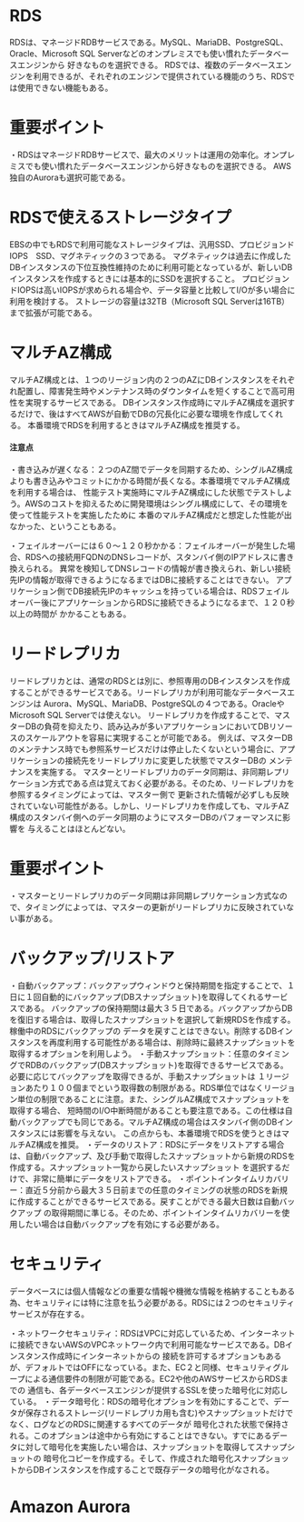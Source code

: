 # RDS
RDSは、マネージドRDBサービスである。MySQL、MariaDB、PostgreSQL、Oracle、Microsoft SQL Serverなどのオンプレミスでも使い慣れたデータベースエンジンから
好きなものを選択できる。
RDSでは、複数のデータベースエンジンを利用できるが、それぞれのエンジンで提供されている機能のうち、RDSでは使用できない機能もある。

# 重要ポイント
・RDSはマネージドRDBサービスで、最大のメリットは運用の効率化。オンプレミスでも使い慣れたデータベースエンジンから好きなものを選択できる。
AWS独自のAuroraも選択可能である。

# RDSで使えるストレージタイプ
EBSの中でもRDSで利用可能なストレージタイプは、汎用SSD、プロビジョンドIOPS　SSD、マグネティックの３つである。
マグネティックは過去に作成したDBインスタンスの下位互換性維持のために利用可能となっているが、新しいDBインスタンスを作成するときには基本的にSSDを選択すること。
プロビジョンドIOPSは高いIOPSが求められる場合や、データ容量と比較してI/Oが多い場合に利用を検討する。
ストレージの容量は32TB（Microsoft SQL Serverは16TB）まで拡張が可能である。

# マルチAZ構成
マルチAZ構成とは、１つのリージョン内の２つのAZにDBインスタンスをそれぞれ配置し、障害発生時やメンテナンス時のダウンタイムを短くすることで高可用性を実現するサービスである。
DBインスタンス作成時にマルチAZ構成を選択するだけで、後はすべてAWSが自動でDBの冗長化に必要な環境を作成してくれる。
本番環境でRDSを利用するときはマルチAZ構成を推奨する。
#### 注意点
・書き込みが遅くなる：２つのAZ間でデータを同期するため、シングルAZ構成よりも書き込みやコミットにかかる時間が長くなる。本番環境でマルチAZ構成を利用する場合は、
性能テスト実施時にマルチAZ構成にした状態でテストしよう。AWSのコストを抑えるために開発環境はシングル構成にして、その環境を使って性能テストを実施したために
本番のマルチAZ構成だと想定した性能が出なかった、ということもある。

・フェイルオーバーには６０～１２０秒かかる：フェイルオーバーが発生した場合、RDSへの接続用FQDNのDNSレコードが、スタンバイ側のIPアドレスに書き換えられる。
異常を検知してDNSレコードの情報が書き換えられ、新しい接続先IPの情報が取得できるようになるまではDBに接続することはできない。
アプリケーション側でDB接続先IPのキャッシュを持っている場合は、RDSフェイルオーバー後にアプリケーションからRDSに接続できるようになるまで、１２０秒以上の時間が
かかることもある。

# リードレプリカ
リードレプリカとは、通常のRDSとは別に、参照専用のDBインスタンスを作成することができるサービスである。リードレプリカが利用可能なデータベースエンジンは
Aurora、MySQL、MariaDB、PostgreSQLの４つである。OracleやMicrosoft SQL Serverでは使えない。
リードレプリカを作成することで、マスターDBの負荷を抑えたり、読み込みが多いアプリケーションにおいてDBリソースのスケールアウトを容易に実現することが可能である。
例えば、マスターDBのメンテナンス時でも参照系サービスだけは停止したくないという場合に、アプリケーションの接続先をリードレプリカに変更した状態でマスターDBの
メンテナンスを実施する。
マスターとリードレプリカのデータ同期は、非同期レプリケーション方式である点は覚えておく必要がある。そのため、リードレプリカを参照するタイミングによっては、マスター側で
更新された情報が必ずしも反映されていない可能性がある。しかし、リードレプリカを作成しても、マルチAZ構成のスタンバイ側へのデータ同期のようにマスターDBのパフォーマンスに影響を
与えることはほとんどない。
# 重要ポイント
・マスターとリードレプリカのデータ同期は非同期レプリケーション方式なので、タイミングによっては、マスターの更新がリードレプリカに反映されていない事がある。

# バックアップ/リストア
・自動バックアップ：バックアップウィンドウと保持期間を指定することで、１日に１回自動的にバックアップ(DBスナップショット)を取得してくれるサービスである。
バックアップの保持期間は最大３５日である。バックアップからDBを復旧する場合は、取得したスナップショットを選択して新規RDSを作成する。稼働中のRDSにバックアップの
データを戻すことはできない。削除するDBインスタンスを再度利用する可能性がある場合は、削除時に最終スナップショットを取得するオプションを利用しよう。
・手動スナップショット：任意のタイミングでRDBのバックアップ(DBスナップショット)を取得できるサービスである。必要に応じてバックアップを取得できるが、手動スナップショットは
１リージョンあたり１００個までという取得数の制限がある。RDS単位ではなくリージョン単位の制限であることに注意。また、シングルAZ構成でスナップショットを取得する場合、
短時間のI/O中断時間があることも要注意である。この仕様は自動バックアップでも同じである。マルチAZ構成の場合はスタンバイ側のDBインスタンスには影響を与えない。
この点からも、本番環境でRDSを使うときはマルチAZ構成を推奨。
・データのリストア：RDSにデータをリストアする場合は、自動バックアップ、及び手動で取得したスナップショットから新規のRDSを作成する。スナップショット一覧から戻したいスナップショット
を選択するだけで、非常に簡単にデータをリストアできる。
・ポイントインタイムリカバリー：直近５分前から最大３５日前までの任意のタイミングの状態のRDSを新規に作成することができるサービスである。戻すことができる最大日数は自動バックアップ
の取得期間に準じる。そのため、ポイントインタイムリカバリーを使用したい場合は自動バックアップを有効にする必要がある。

# セキュリティ
データベースには個人情報などの重要な情報や機微な情報を格納することもある為、セキュリティには特に注意を払う必要がある。RDSには２つのセキュリティサービスが存在する。

・ネットワークセキュリティ：RDSはVPCに対応しているため、インターネットに接続できないAWSのVPCネットワーク内で利用可能なサービスである。DBインスタンス作成時にインターネットからの
接続を許可するオプションもあるが、デフォルトではOFFになっている。また、EC２と同様、セキュリティグループによる通信要件の制限が可能である。EC2や他のAWSサービスからRDSまでの
通信も、各データベースエンジンが提供するSSLを使った暗号化に対応している。
・データ暗号化：RDSの暗号化オプションを有効にすることで、データが保存されるストレージ(リードレプリカ用も含む)やスナップショットだけでなく、ログなどのRDSに関連するすべてのデータが
暗号化された状態で保持される。このオプションは途中から有効にすることはできない。すでにあるデータに対して暗号化を実施したい場合は、スナップショットを取得してスナップショットの
暗号化コピーを作成する。そして、作成された暗号化スナップショットからDBインスタンスを作成することで既存データの暗号化がなされる。

# Amazon Aurora
